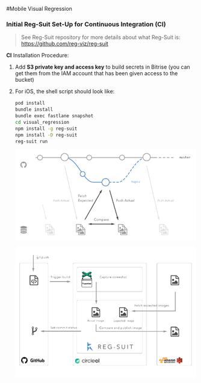 #Mobile Visual Regression
### Initial Reg-Suit Set-Up for Continuous Integration (CI)

>See Reg-Suit repository for more details about what Reg-Suit is: <https://github.com/reg-viz/reg-suit>


**CI** Installation Procedure:

1. Add **S3 private key and access key** to build secrets in Bitrise (you can get them from the IAM account that has been given access to the bucket)
2. For iOS, the shell script should look like:

	```sh
	pod install
	bundle install
	bundle exec fastlane snapshot
	cd visual_regression
	npm install -g reg-suit
	npm install -D reg-suit
	reg-suit run
	```
	
	![MacDown Screenshot](images/github_flow.png)
	
	![MacDown Screenshot](images/ci_flow.png)
